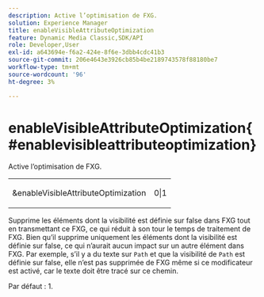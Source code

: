 ```yaml
---
description: Active l’optimisation de FXG.
solution: Experience Manager
title: enableVisibleAttributeOptimization
feature: Dynamic Media Classic,SDK/API
role: Developer,User
exl-id: a643694e-f6a2-424e-8f6e-3dbb4cdc41b3
source-git-commit: 206e4643e3926cb85b4be2189743578f88180be7
workflow-type: tm+mt
source-wordcount: '96'
ht-degree: 3%

---
```


# enableVisibleAttributeOptimization{#enablevisibleattributeoptimization}

Active l’optimisation de FXG.

<table id="simpletable_FDE0D8786BC747AF87A336452500E695"> 
 <tr class="strow"> 
  <td class="stentry"> <p><span class="codeph"> &amp;enableVisibleAttributeOptimization</span> </p> </td> 
  <td class="stentry"> <p>0|1 </p></td> 
 </tr> 
</table>

Supprime les éléments dont la visibilité est définie sur false dans FXG tout en transmettant ce FXG, ce qui réduit à son tour le temps de traitement de FXG. Bien qu’il supprime uniquement les éléments dont la visibilité est définie sur false, ce qui n’aurait aucun impact sur un autre élément dans FXG. Par exemple, s’il y a du texte sur `Path` et que la visibilité de `Path` est définie sur false, elle n’est pas supprimée de FXG même si ce modificateur est activé, car le texte doit être tracé sur ce chemin.

Par défaut : 1.
